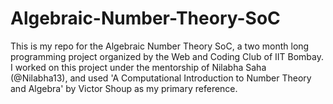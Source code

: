 # Algebraic-Number-Theory-SoC
This is my repo for the Algebraic Number Theory SoC, a two month long programming project organized by the Web and Coding Club of IIT Bombay. I worked on this project under the mentorship of Nilabha Saha (@Nilabha13), and used 'A Computational Introduction to Number Theory and Algebra' by Victor Shoup as my primary reference. 
